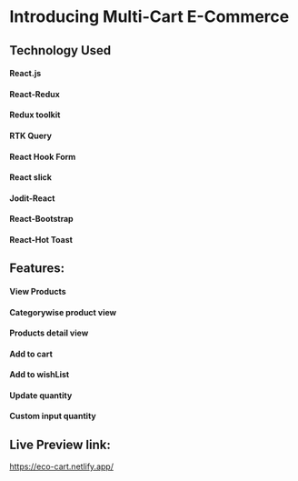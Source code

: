 # Introducing Multi-Cart E-Commerce


## Technology Used

#### React.js
#### React-Redux
#### Redux toolkit
#### RTK Query
#### React Hook Form
#### React slick
#### Jodit-React
#### React-Bootstrap
#### React-Hot Toast
## Features:
#### View Products
#### Categorywise product view
#### Products detail view
#### Add to cart 
#### Add to wishList
#### Update quantity
#### Custom input quantity 
## Live Preview link: 

https://eco-cart.netlify.app/

